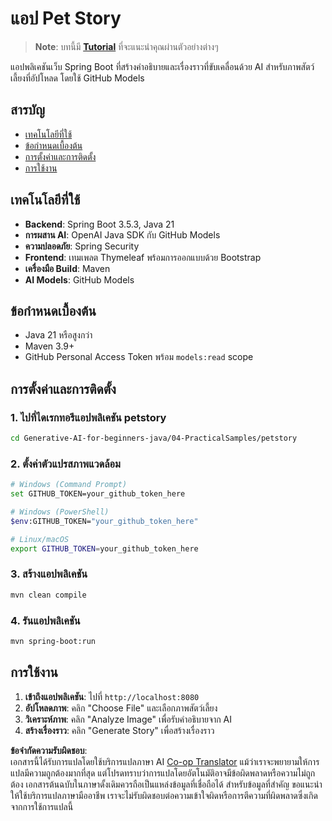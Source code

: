 <!--
CO_OP_TRANSLATOR_METADATA:
{
  "original_hash": "c1ac1fbe111c9882e869f1453b915a17",
  "translation_date": "2025-07-25T09:34:29+00:00",
  "source_file": "04-PracticalSamples/petstory/README.md",
  "language_code": "th"
}
-->
# แอป Pet Story

>**Note**: บทนี้มี [**Tutorial**](./TUTORIAL.md) ที่จะแนะนำคุณผ่านตัวอย่างต่างๆ

แอปพลิเคชันเว็บ Spring Boot ที่สร้างคำอธิบายและเรื่องราวที่ขับเคลื่อนด้วย AI สำหรับภาพสัตว์เลี้ยงที่อัปโหลด โดยใช้ GitHub Models

## สารบัญ

- [เทคโนโลยีที่ใช้](../../../../04-PracticalSamples/petstory)
- [ข้อกำหนดเบื้องต้น](../../../../04-PracticalSamples/petstory)
- [การตั้งค่าและการติดตั้ง](../../../../04-PracticalSamples/petstory)
- [การใช้งาน](../../../../04-PracticalSamples/petstory)

## เทคโนโลยีที่ใช้

- **Backend**: Spring Boot 3.5.3, Java 21
- **การผสาน AI**: OpenAI Java SDK กับ GitHub Models
- **ความปลอดภัย**: Spring Security
- **Frontend**: เทมเพลต Thymeleaf พร้อมการออกแบบด้วย Bootstrap
- **เครื่องมือ Build**: Maven
- **AI Models**: GitHub Models

## ข้อกำหนดเบื้องต้น

- Java 21 หรือสูงกว่า
- Maven 3.9+
- GitHub Personal Access Token พร้อม `models:read` scope

## การตั้งค่าและการติดตั้ง

### 1. ไปที่ไดเรกทอรีแอปพลิเคชัน petstory
```bash
cd Generative-AI-for-beginners-java/04-PracticalSamples/petstory
```

### 2. ตั้งค่าตัวแปรสภาพแวดล้อม
   ```bash
   # Windows (Command Prompt)
   set GITHUB_TOKEN=your_github_token_here
   
   # Windows (PowerShell)
   $env:GITHUB_TOKEN="your_github_token_here"
   
   # Linux/macOS
   export GITHUB_TOKEN=your_github_token_here
   ```

### 3. สร้างแอปพลิเคชัน
```bash
mvn clean compile
```

### 4. รันแอปพลิเคชัน
```bash
mvn spring-boot:run
```

## การใช้งาน

1. **เข้าถึงแอปพลิเคชัน**: ไปที่ `http://localhost:8080`
2. **อัปโหลดภาพ**: คลิก "Choose File" และเลือกภาพสัตว์เลี้ยง
3. **วิเคราะห์ภาพ**: คลิก "Analyze Image" เพื่อรับคำอธิบายจาก AI
4. **สร้างเรื่องราว**: คลิก "Generate Story" เพื่อสร้างเรื่องราว

**ข้อจำกัดความรับผิดชอบ**:  
เอกสารนี้ได้รับการแปลโดยใช้บริการแปลภาษา AI [Co-op Translator](https://github.com/Azure/co-op-translator) แม้ว่าเราจะพยายามให้การแปลมีความถูกต้องมากที่สุด แต่โปรดทราบว่าการแปลโดยอัตโนมัติอาจมีข้อผิดพลาดหรือความไม่ถูกต้อง เอกสารต้นฉบับในภาษาดั้งเดิมควรถือเป็นแหล่งข้อมูลที่เชื่อถือได้ สำหรับข้อมูลที่สำคัญ ขอแนะนำให้ใช้บริการแปลภาษามืออาชีพ เราจะไม่รับผิดชอบต่อความเข้าใจผิดหรือการตีความที่ผิดพลาดซึ่งเกิดจากการใช้การแปลนี้
